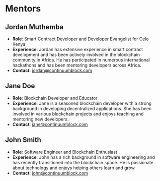 # Mentors

## Jordan Muthemba
- **Role**: Smart Contract Developer and Developer Evangelist for Celo Kenya
- **Experience**: Jordan has extensive experience in smart contract development and has been actively involved in the blockchain community in Africa. He has participated in numerous international hackathons and has been mentoring developers across Africa.
- **Contact**: jordan@continuumblock.com

## Jane Doe
- **Role**: Blockchain Developer and Educator
- **Experience**: Jane is a seasoned blockchain developer with a strong background in developing decentralized applications. She has been involved in various blockchain projects and enjoys teaching and mentoring new developers.
- **Contact**: jane@continuumblock.com

## John Smith
- **Role**: Software Engineer and Blockchain Enthusiast
- **Experience**: John has a rich background in software engineering and has recently transitioned into the blockchain space. He is passionate about technology and enjoys helping others learn and grow.
- **Contact**: john@continuumblock.com
